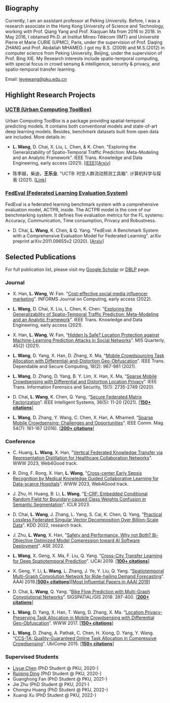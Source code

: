 ## Biography

Currently, I am an assistant professor at Peking University. Before, I was a research associate in the Hong Kong University of Science and Technology, working with Prof. Qiang Yang and Prof. Xiaojuan Ma from 2016 to 2018. In May 2016, I obtained Ph.D. at Institut Mines-Télécom (IMT) and Université Pierre et Marie CURIE (UPMC), Paris, under the supervision of Prof. Daqing ZHANG and Prof. Abdallah MHAMED. I got my B.S. (2009) and M.S.(2012) in computer science from Peking University, Beijing, under the supervision of Prof. Bing XIE. My Research interests include spatio-temporal computing, with special focus in crowd sensing & intelligence, security & privacy, and spatio-temporal transfer learning.

Email: leyewang@pku.edu.cn

## Highlight Research Projects

### [UCTB (Urban Computing ToolBox)](https://github.com/uctb/UCTB)

Urban Computing ToolBox is a package providing spatial-temporal predicting models. It contains both conventional models and state-of-art deep learning models. Besides, benchmark datasets built from open data are included. More details in:

- **L. Wang**, D. Chai, X. Liu, L. Chen, & K. Chen. "Exploring the Generalizability of Spatio-Temporal Traffic Prediction: Meta-Modeling and an Analytic Framework". IEEE Trans. Knowledge and Data Engineering, early access (2021). [[IEEE](https://ieeexplore.ieee.org/document/9627543)][[Arxiv](https://arxiv.org/abs/2009.09379)] 

- 陈李越，柴迪，**王乐业**. "UCTB: 时空人群流动预测工具箱". 计算机科学与探索 (2021). [[Link](http://fcst.ceaj.org/CN/abstract/abstract2577.shtml)]

### [FedEval (Federated Learning Evaluation System)](https://github.com/Di-Chai/FedEval)

FedEval is a federated learning benchmark system with a comprehensive evaluation model, ACTPR, inside. The ACTPR model is the core of our benchmarking system. It defines five evaluation metrics for the FL systems: Accuracy, Communication, Time consumption, Privacy and Robustness.

- D. Chai, **L. Wang**, K. Chen, & Q. Yang. "FedEval: A Benchmark System with a Comprehensive Evaluation Model for Federated Learning". arXiv preprint arXiv:2011.09655v2 (2020). [[Arxiv](https://arxiv.org/abs/2011.09655)]

## Selected Publications

For full publication list, please visit my [Google Scholar](https://scholar.google.com/citations?user=o2I4sL8AAAAJ&hl=en) or [DBLP](https://dblp.uni-trier.de/pid/07/8764.html) page.

### Journal

- X. Han, **L. Wang**, W. Fan. "[Cost-effective social media influencer marketing](https://pubsonline.informs.org/doi/abs/10.1287/ijoc.2022.1246)". INFORMS Journal on Computing, early access (2022).

- **L. Wang**, D. Chai, X. Liu, L. Chen, K. Chen. "[Exploring the Generalizability of Spatio-Temporal Traffic Prediction: Meta-Modeling and an Analytic Framework](https://ieeexplore.ieee.org/document/9627543)". IEEE Trans. Knowledge and Data Engineering, early access (2021).

- X. Han, **L. Wang**, W. Fan, “[Hidden Is Safe? Location Protection against Machine-Learning Prediction Attacks in Social Networks](https://misq.umn.edu/is-hidden-safe-location-protection-against-machine-learning-prediction-attacks-in-social-networks)”. MIS Quarterly, 45(2) (2021).

- **L. Wang**, D. Yang, X. Han, D. Zhang, X. Ma, “[Mobile Crowdsourcing Task Allocation with Differential-and-Distortion Geo-Obfuscation](https://ieeexplore.ieee.org/document/8695792)”. IEEE Trans. Dependable and Secure Computing, 18(2): 967-981 (2021).

- **L. Wang**, D. Zhang, D. Yang, B. Y. Lim, X. Han, X. Ma, “[Sparse Mobile Crowdsensing with Differential and Distortion Location Privacy](https://ieeexplore.ieee.org/document/9007517)”. IEEE Trans. Information Forensics and Security, 15(1): 2735-2749 (2020).

- D. Chai, **L. Wang**, K. Chen, Q. Yang, “[Secure Federated Matrix Factorization](https://ieeexplore.ieee.org/document/9162459)”. IEEE Intelligent Systems, 36(5): 11-20 (2021). [[**150+ citations**](https://scholar.google.com/citations?view_op=view_citation&hl=en&citation_for_view=o2I4sL8AAAAJ:_Ybze24A_UAC)]

- **L. Wang**, D. Zhang, Y. Wang, C. Chen, X. Han, A. Mhamed. “[Sparse Mobile Crowdsensing: Challenges and Opportunities](https://ieeexplore.ieee.org/document/7509395)”. IEEE Comm. Mag. 54(7): 161-167 (2016). [[**200+ citations**](https://scholar.google.com/citations?view_op=view_citation&hl=en&citation_for_view=o2I4sL8AAAAJ:UxriW0iASnsC)]

### Conference

- C. Huang, **L. Wang**, X. Han, "[Vertical Federated Knowledge Transfer via Representation Distillation for Healthcare Collaboration Networks](https://arxiv.org/abs/2302.05675)". WWW 2023, Web4Good track.

- R. Ding, F. Rong, X. Han, **L. Wang**, "[Cross-center Early Sepsis Recognition by Medical Knowledge Guided Collaborative Learning for Data-scarce Hospitals](https://arxiv.org/abs/2302.05702)". WWW 2023, Web4Good track.

- J. Zhu, H. Huang, B. Li, **L. Wang**, "[E-CRF: Embedded Conditional Random Field for Boundary-caused Class Weights Confusion in Semantic Segmentation](https://openreview.net/forum?id=g1GnnCI1OrC)". ICLR 2023.

- D. Chai, **L. Wang**, J. Zhang, L. Yang, S. Cai, K. Chen,  Q. Yang, "[Practical Lossless Federated Singular Vector Decomposition Over Billion-Scale Data](https://dl.acm.org/doi/10.1145/3534678.3539402)". KDD 2022, research track.

- J. Zhu, **L. Wang**, X. Han, "[Safety and Performance, Why not Both? Bi-Objective Optimized Model Compression toward AI Software Deployment](https://dl.acm.org/doi/10.1145/3551349.3556906)". ASE 2022.

- **L. Wang**, X. Geng, X. Ma, F. Liu, Q. Yang. “[Cross-City Transfer Learning for Deep Spatiotemporal Prediction](https://www.ijcai.org/Proceedings/2019/0262.pdf)”. IJCAI 2019. [[**100+ citations**](https://scholar.google.com/citations?view_op=view_citation&hl=en&citation_for_view=o2I4sL8AAAAJ:PELIpwtuRlgC)]

- X. Geng, Y. Li, **L. Wang**, L. Zhang, J. Ye, Y. Liu, Q. Yang. “[Spatiotemporal Multi-Graph Convolution Network for Ride-hailing Demand Forecasting](https://ojs.aaai.org/index.php/AAAI/article/view/4247)”. AAAI 2019.[[**500+ citations**](https://scholar.google.com/citations?view_op=view_citation&hl=en&citation_for_view=o2I4sL8AAAAJ:hkOj_22Ku90C)][[Most Influential Papers in AAAI 2019](https://www.paperdigest.org/2021/02/most-influential-aaai-papers/)]

- D. Chai, **L. Wang**, Q. Yang. “[Bike Flow Prediction with Multi-Graph Convolutional Networks](https://dl.acm.org/doi/10.1145/3274895.3274896)”. SIGSPATIAL/GIS 2018: 397-400. [[**200+ citations**](https://scholar.google.com/citations?view_op=view_citation&hl=en&citation_for_view=o2I4sL8AAAAJ:LjlpjdlvIbIC)]

- **L. Wang**, D. Yang, X. Han, T. Wang, D. Zhang, X. Ma. “[Location Privacy-Preserving Task Allocation in Mobile Crowdsensing with Differential Geo-Obfuscation](https://dl.acm.org/doi/abs/10.1145/3038912.3052696)”. WWW 2017. [[**150+ citations**](https://scholar.google.com/citations?view_op=view_citation&hl=en&citation_for_view=o2I4sL8AAAAJ:bnK-pcrLprsC)]

- **L. Wang**, D. Zhang, A. Pathak, C. Chen, H. Xiong, D. Yang, Y. Wang. “[CCS-TA: Quality-Guaranteed Online Task Allocation in Compressive Crowdsensing](https://dl.acm.org/doi/10.1145/2750858.2807513)”. UbiComp 2015. [[**150+ citations**](https://scholar.google.com/citations?view_op=view_citation&hl=en&citation_for_view=o2I4sL8AAAAJ:rO6llkc54NcC)]


### Supervised Students

- [Liyue Chen](https://liyue-chen.github.io/) (PhD Student @ PKU, 2020-)
- [Ruiqing Ding](https://ruiqingding.github.io/) (PhD Student @ PKU, 2020-)
- Guanghong Fan (PhD Student @ PKU, 2021-)
- Jie Zhu (PhD Student @ PKU, 2021-) 
- Chongru Huang (PhD Student @ PKU, 2022-) 
- Xuanqi Xu (PhD Student @ PKU, 2022-)

